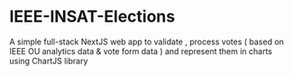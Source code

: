 # IEEE-INSAT-Elections

A simple full-stack NextJS web app  to validate , process votes ( based on IEEE OU analytics data & vote form data ) and represent them in charts  using ChartJS library
